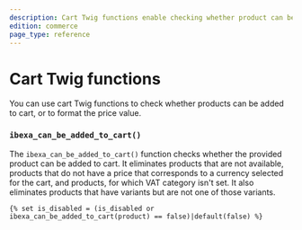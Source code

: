 ```yaml
---
description: Cart Twig functions enable checking whether product can be added to cart and formatting the price.
edition: commerce
page_type: reference
---
```


# Cart Twig functions

You can use cart Twig functions to check whether products can be added to cart, or to format the price value.

### `ibexa_can_be_added_to_cart()`

The `ibexa_can_be_added_to_cart()` function checks whether the provided product can be added to cart. It eliminates products that are not available, products that do not have a price that corresponds to a currency selected for the cart, and products, for which VAT category isn't set. It also eliminates products that have variants but are not one of those variants. 

``` html+twig
{% set is_disabled = (is_disabled or ibexa_can_be_added_to_cart(product) == false)|default(false) %}
```

